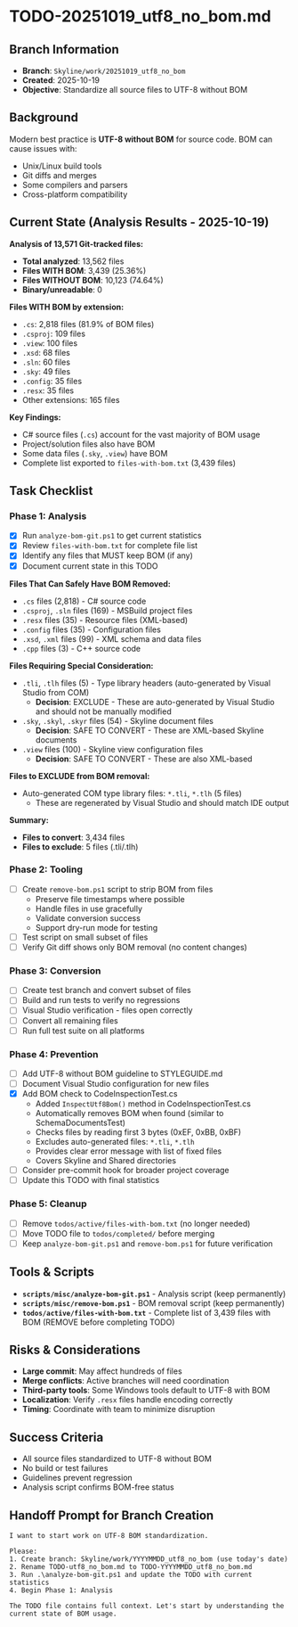 # TODO-20251019_utf8_no_bom.md

## Branch Information
- **Branch**: `Skyline/work/20251019_utf8_no_bom`
- **Created**: 2025-10-19
- **Objective**: Standardize all source files to UTF-8 without BOM

## Background
Modern best practice is **UTF-8 without BOM** for source code. BOM can cause issues with:
- Unix/Linux build tools
- Git diffs and merges
- Some compilers and parsers
- Cross-platform compatibility

## Current State (Analysis Results - 2025-10-19)

**Analysis of 13,571 Git-tracked files:**
- **Total analyzed**: 13,562 files
- **Files WITH BOM**: 3,439 (25.36%)
- **Files WITHOUT BOM**: 10,123 (74.64%)
- **Binary/unreadable**: 0

**Files WITH BOM by extension:**
- `.cs`: 2,818 files (81.9% of BOM files)
- `.csproj`: 109 files
- `.view`: 100 files
- `.xsd`: 68 files
- `.sln`: 60 files
- `.sky`: 49 files
- `.config`: 35 files
- `.resx`: 35 files
- Other extensions: 165 files

**Key Findings:**
- C# source files (`.cs`) account for the vast majority of BOM usage
- Project/solution files also have BOM
- Some data files (`.sky`, `.view`) have BOM
- Complete list exported to `files-with-bom.txt` (3,439 files)

## Task Checklist

### Phase 1: Analysis
- [x] Run `analyze-bom-git.ps1` to get current statistics
- [x] Review `files-with-bom.txt` for complete file list
- [x] Identify any files that MUST keep BOM (if any)
- [x] Document current state in this TODO

**Files That Can Safely Have BOM Removed:**
- `.cs` files (2,818) - C# source code
- `.csproj`, `.sln` files (169) - MSBuild project files
- `.resx` files (35) - Resource files (XML-based)
- `.config` files (35) - Configuration files
- `.xsd`, `.xml` files (99) - XML schema and data files
- `.cpp` files (3) - C++ source code

**Files Requiring Special Consideration:**
- `.tli`, `.tlh` files (5) - Type library headers (auto-generated by Visual Studio from COM)
  - **Decision**: EXCLUDE - These are auto-generated by Visual Studio and should not be manually modified
- `.sky`, `.skyl`, `.skyr` files (54) - Skyline document files
  - **Decision**: SAFE TO CONVERT - These are XML-based Skyline documents
- `.view` files (100) - Skyline view configuration files
  - **Decision**: SAFE TO CONVERT - These are also XML-based

**Files to EXCLUDE from BOM removal:**
- Auto-generated COM type library files: `*.tli`, `*.tlh` (5 files)
  - These are regenerated by Visual Studio and should match IDE output

**Summary:**
- **Files to convert**: 3,434 files
- **Files to exclude**: 5 files (.tli/.tlh)

### Phase 2: Tooling
- [ ] Create `remove-bom.ps1` script to strip BOM from files
  - Preserve file timestamps where possible
  - Handle files in use gracefully
  - Validate conversion success
  - Support dry-run mode for testing
- [ ] Test script on small subset of files
- [ ] Verify Git diff shows only BOM removal (no content changes)

### Phase 3: Conversion
- [ ] Create test branch and convert subset of files
- [ ] Build and run tests to verify no regressions
- [ ] Visual Studio verification - files open correctly
- [ ] Convert all remaining files
- [ ] Run full test suite on all platforms

### Phase 4: Prevention
- [ ] Add UTF-8 without BOM guideline to STYLEGUIDE.md
- [ ] Document Visual Studio configuration for new files
- [x] Add BOM check to CodeInspectionTest.cs
  - Added `InspectUtf8Bom()` method in CodeInspectionTest.cs
  - Automatically removes BOM when found (similar to SchemaDocumentsTest)
  - Checks files by reading first 3 bytes (0xEF, 0xBB, 0xBF)
  - Excludes auto-generated files: `*.tli`, `*.tlh`
  - Provides clear error message with list of fixed files
  - Covers Skyline and Shared directories
- [ ] Consider pre-commit hook for broader project coverage
- [ ] Update this TODO with final statistics

### Phase 5: Cleanup
- [ ] Remove `todos/active/files-with-bom.txt` (no longer needed)
- [ ] Move TODO file to `todos/completed/` before merging
- [ ] Keep `analyze-bom-git.ps1` and `remove-bom.ps1` for future verification

## Tools & Scripts
- **`scripts/misc/analyze-bom-git.ps1`** - Analysis script (keep permanently)
- **`scripts/misc/remove-bom.ps1`** - BOM removal script (keep permanently)
- **`todos/active/files-with-bom.txt`** - Complete list of 3,439 files with BOM (REMOVE before completing TODO)

## Risks & Considerations
- **Large commit**: May affect hundreds of files
- **Merge conflicts**: Active branches will need coordination
- **Third-party tools**: Some Windows tools default to UTF-8 with BOM
- **Localization**: Verify `.resx` files handle encoding correctly
- **Timing**: Coordinate with team to minimize disruption

## Success Criteria
- All source files standardized to UTF-8 without BOM
- No build or test failures
- Guidelines prevent regression
- Analysis script confirms BOM-free status

## Handoff Prompt for Branch Creation

```
I want to start work on UTF-8 BOM standardization.

Please:
1. Create branch: Skyline/work/YYYYMMDD_utf8_no_bom (use today's date)
2. Rename TODO-utf8_no_bom.md to TODO-YYYYMMDD_utf8_no_bom.md
3. Run .\analyze-bom-git.ps1 and update the TODO with current statistics
4. Begin Phase 1: Analysis

The TODO file contains full context. Let's start by understanding the current state of BOM usage.
```